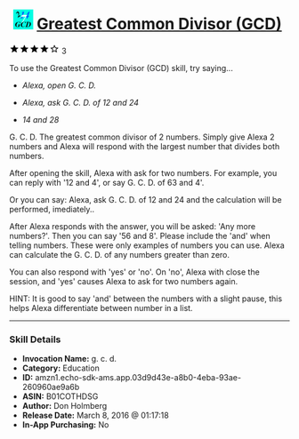 # &nbsp;<img src="skill_icon" alt="Greatest Common Divisor (GCD) icon" width="36"> [Greatest Common Divisor (GCD)](http://alexa.amazon.com/#skills/amzn1.echo-sdk-ams.app.03d9d43e-a8b0-4eba-93ae-260960ae9a6b)
![4 stars](../../images/ic_star_black_18dp_1x.png)![4 stars](../../images/ic_star_black_18dp_1x.png)![4 stars](../../images/ic_star_black_18dp_1x.png)![4 stars](../../images/ic_star_black_18dp_1x.png)![4 stars](../../images/ic_star_border_black_18dp_1x.png) 3

To use the Greatest Common Divisor (GCD) skill, try saying...

* *Alexa, open G. C. D.*

* *Alexa, ask G. C. D. of 12 and 24*

* *14 and 28*

G. C. D. The greatest common divisor of 2 numbers.  Simply give Alexa 2 numbers and Alexa will respond with the largest number that divides both numbers.

After opening the skill, Alexa with ask for two numbers.  For example, you can reply with '12 and 4', or say G. C. D. of 63 and 4'.

Or you can say: Alexa, ask G. C. D. of 12 and 24 and the calculation will be performed, imediately..

After Alexa responds with the answer, you will be asked: 'Any more numbers?'.  Then you can say '56 and 8'.  Please include the 'and' when telling numbers.  These were only examples of numbers you can use. Alexa can calculate the G. C. D. of any numbers greater than zero.

You can also respond with 'yes' or 'no'.  On 'no', Alexa with close the session, and 'yes' causes Alexa to ask for two numbers again.

HINT: It is good to say 'and' between the numbers with a slight pause, this helps Alexa differentiate between number in a list.

***

### Skill Details

* **Invocation Name:** g. c. d.
* **Category:** Education
* **ID:** amzn1.echo-sdk-ams.app.03d9d43e-a8b0-4eba-93ae-260960ae9a6b
* **ASIN:** B01COTHDSG
* **Author:** Don Holmberg
* **Release Date:** March 8, 2016 @ 01:17:18
* **In-App Purchasing:** No
